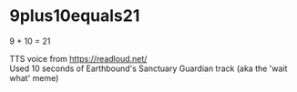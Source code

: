 # 9plus10equals21
9 + 10 = 21

TTS voice from https://readloud.net/ <br>
Used 10 seconds of Earthbound's Sanctuary Guardian track (aka the 'wait what' meme) 
